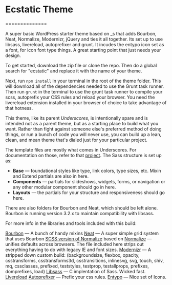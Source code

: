 # Ecstatic Theme
==============

A super basic WordPress starter theme based on _s that adds Bourbon, Neat, Normalize, Modernizr, jQuery and ties it all together. Its set up to use libsass, livereload, autoprefixer and grunt. It incudes the entypo icon set as a font, for icon font type things. A great starting point that just needs your design.

To get started, download the zip file or clone the repo. Then do a global search for "ecstatic" and replace it with the name of your theme. 

Next, run `npm install` in your terminal in the root of the theme folder. This will download all of the dependencies needed to use the Grunt task runner. Then run `grunt` in the terminal to use the grunt task runner to compile your scss, autoprefix your CSS rules and reload your browser. You need the livereload extension installed in your browser of choice to take advantage of that hotness.

This theme, like its parent *Underscores*, is intentionally spare and is intended not as a parent theme, but as a starting place to build what you want. Rather than fight against someone else's preferred method of doing things, or run a bunch of code you will never use, you can build up a lean, clean, and mean theme that's dialed just for your particular project. 

The template files are mostly what comes in Underscores. For documentation on those, refer to that [project](https://github.com/automattic/_s). The Sass structure is set up as: 

* **Base** — foundational styles like type, link colors, type sizes, etc. Mixin and Extend partials are also in here.
* **Components** — partials for slideshows, widgets, forms, or navigation or any other modular component should go in here.
* **Layouts** — the partials for your structure and responsiveness should go here.

There are also folders for Bourbon and Neat, which should be left alone. Bourbon is running version 3.2.x to maintain compatibility with libsass.

For more info in the libraries and tools included with this build:

[Bourbon](http://bourbon.io) — A bunch of handy mixins
[Neat](http://neat.bourbon.io) — A super simple grid system that uses Bourbon
[SCSS version of Normalize](https://github.com/kristerkari/normalize.scss/blob/master/_normalize.scss) based on [Normalize](http://necolas.github.io/normalize.css/) — unifies defaults across browsers. The file included here strips out everything having to do with legacy IE and font sizes.
[Modernizr](http://modernizr.com) — A stripped down custom build: (backgroundsize, flexbox, opacity, csstransforms, csstransforms3d, csstransitions, inlinesvg, svg, touch, shiv, mq, cssclasses, prefixed, teststyles, testprop, testallprops, prefixes, domprefixes, load)
[Libsass](http://libsass.org/) — C implentation of Sass. Wicked fast.
[Livereload](https://github.com/gruntjs/grunt-contrib-watch)
[Autoprefixer](https://github.com/ai/autoprefixer) — Prefix your css rules.
[Entypo](http://www.entypo.com/) — Nice set of Icons. 

